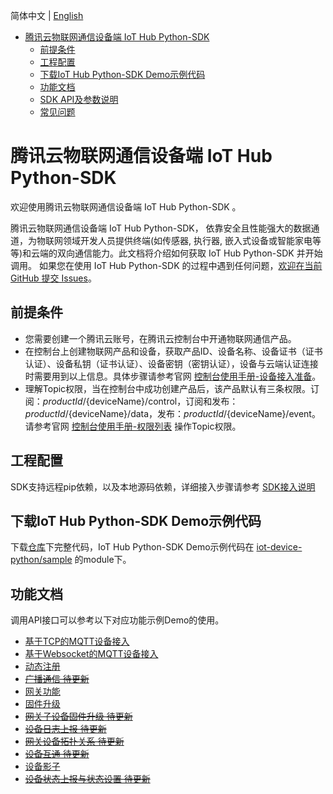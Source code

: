 简体中文 | [English](doc/en)   

* [腾讯云物联网通信设备端 IoT Hub Python-SDK](#腾讯云物联网通信设备端-IoT-Hub-Python-SDK)
  * [前提条件](#前提条件)
  * [工程配置](#工程配置)
  * [下载IoT Hub Python-SDK Demo示例代码](#下载IoT-Hub-Python-SDK-Demo示例代码)
  * [功能文档](#功能文档)
  * [SDK API及参数说明](#SDK-API及参数说明)
  * [常见问题](#常见问题)

# 腾讯云物联网通信设备端 IoT Hub Python-SDK
欢迎使用腾讯云物联网通信设备端 IoT Hub Python-SDK 。

腾讯云物联网通信设备端 IoT Hub Python-SDK， 依靠安全且性能强大的数据通道，为物联网领域开发人员提供终端(如传感器, 执行器, 嵌入式设备或智能家电等等)和云端的双向通信能力。此文档将介绍如何获取 IoT Hub Python-SDK 并开始调用。 如果您在使用 IoT Hub Python-SDK 的过程中遇到任何问题，[欢迎在当前 GitHub 提交 Issues](https://github.com/tencentyun/iot-device-python/issues/new)。

## 前提条件
* 您需要创建一个腾讯云账号，在腾讯云控制台中开通物联网通信产品。
* 在控制台上创建物联网产品和设备，获取产品ID、设备名称、设备证书（证书认证）、设备私钥（证书认证）、设备密钥（密钥认证），设备与云端认证连接时需要用到以上信息。具体步骤请参考官网 [控制台使用手册-设备接入准备](https://cloud.tencent.com/document/product/634/14442)。
* 理解Topic权限，当在控制台中成功创建产品后，该产品默认有三条权限。订阅：${productId}/${deviceName}/control，订阅和发布：${productId}/${deviceName}/data，发布：${productId}/${deviceName}/event。请参考官网 [控制台使用手册-权限列表](https://cloud.tencent.com/document/product/634/14444) 操作Topic权限。

## 工程配置

SDK支持远程pip依赖，以及本地源码依赖，详细接入步骤请参考 [SDK接入说明](doc/SDK接入说明.md)

## 下载IoT Hub Python-SDK Demo示例代码
下载[仓库](../../../)下完整代码，IoT Hub Python-SDK Demo示例代码在 [iot-device-python/sample](../../../tree/master/sample) 的module下。


## 功能文档
调用API接口可以参考以下对应功能示例Demo的使用。

* [基于TCP的MQTT设备接入](doc/基于TCP的MQTT设备接入.md)
* [基于Websocket的MQTT设备接入](doc/基于Websocket的MQTT设备接入.md)
* [动态注册](doc/动态注册.md)
* ~~[广播通信 待更新](doc/广播通信.md)~~
* [网关功能](doc/网关功能.md)
* [固件升级](doc/固件升级.md)
* ~~[网关子设备固件升级 待更新](doc/网关子设备固件升级.md)~~
* ~~[设备日志上报 待更新](doc/设备日志上报.md)~~
* ~~[网关设备拓扑关系 待更新](doc/网关设备拓扑关系.md)~~
* ~~[设备互通 待更新](doc/设备互通.md)~~
* [设备影子](doc/设备影子.md)
* ~~[设备状态上报与状态设置 待更新](doc/设备状态上报与状态设置.md)~~